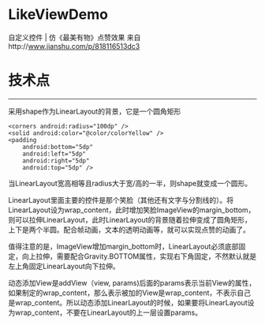 # LikeViewDemo

自定义控件 | 仿《最美有物》点赞效果 来自http://www.jianshu.com/p/818116513dc3

# 技术点
---
采用shape作为LinearLayout的背景，它是一个圆角矩形

<?xml version="1.0" encoding="utf-8"?>
<shape xmlns:android="http://schemas.android.com/apk/res/android"
    android:shape="rectangle">

    <corners android:radius="100dp" />
    <solid android:color="@color/colorYellow" />
    <padding
        android:bottom="5dp"
        android:left="5dp"
        android:right="5dp"
        android:top="5dp" />
</shape>

当LinearLayout宽高相等且radius大于宽/高的一半，则shape就变成一个圆形。

LinearLayout里面主要的控件是那个笑脸（其他还有文字与分割线的）。将LinearLayout设为wrap_content，此时增加笑脸ImageView的margin_bottom，则可以拉伸LinearLayout，此时LinearLayout的背景随着拉伸变成了圆角矩形，上下是两个半圆。配合帧动画，文本的透明动画等，就可以实现点赞的动画了。

值得注意的是，ImageView增加margin_bottom时，LinearLayout必须底部固定，向上拉伸，需要配合Gravity.BOTTOM属性，实现右下角固定，不然默认就是左上角固定LinearLayout向下拉伸。

动态添加View是addView（view, params)后面的params表示当前View的属性，如果制定的wrap_content，那么表示被加的View是wrap_content，不表示自己是wrap_content。所以动态添加LinearLayout的时候，如果要将LinearLayout设为wrap_content，不要在LinearLayout的上一层设置params。








